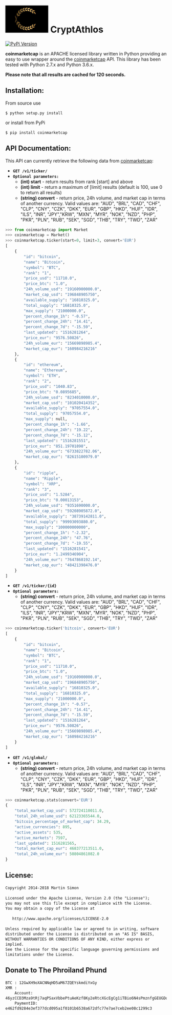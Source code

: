 <h1><img src="https://github.com/CryptAthlos/cryptathloscap/blob/master/images/cryptathlos.png" height=85 alt="cryptathlos" title="cryptathlos"> CryptAthlos </h1>

[![PyPi Version](http://img.shields.io/pypi/v/coinmarketcap.svg)](https://pypi.python.org/pypi/coinmarketcap/)

**coinmarketcap** is an APACHE licensed library written in Python providing an easy to use wrapper around the [coinmarketcap](http://coinmarketcap.com/) API.
This library has been tested with Python 2.7.x and Python 3.6.x.

**Please note that all results are cached for 120 seconds.**

## Installation:

From source use

    $ python setup.py install

or install from PyPi

    $ pip install coinmarketcap

## API Documentation:

This API can currently retrieve the following data from [coinmarketcap](http://coinmarketcap.com/):

- **`GET /v1/ticker/`**
- **`Optional parameters:`**
    - **(int) start** - return results from rank [start] and above
    - **(int) limit** - return a maximum of [limit] results (default is 100, use 0 to return all results)
    - **(string) convert** - return price, 24h volume, and market cap in terms of another currency. Valid values are:
"AUD", "BRL", "CAD", "CHF", "CLP", "CNY", "CZK", "DKK", "EUR", "GBP", "HKD", "HUF", "IDR", "ILS", "INR", "JPY","KRW", "MXN", "MYR", "NOK", "NZD", "PHP", "PKR", "PLN", "RUB", "SEK", "SGD", "THB", "TRY", "TWD", "ZAR"

```python
>>> from coinmarketcap import Market
>>> coinmarketcap = Market()
>>> coinmarketcap.ticker(start=0, limit=3, convert='EUR')
[
    {
        "id": "bitcoin",
        "name": "Bitcoin",
        "symbol": "BTC",
        "rank": "1",
        "price_usd": "11710.0",
        "price_btc": "1.0",
        "24h_volume_usd": "19160900000.0",
        "market_cap_usd": "196848905750",
        "available_supply": "16810325.0",
        "total_supply": "16810325.0",
        "max_supply": "21000000.0",
        "percent_change_1h": "-0.57",
        "percent_change_24h": "14.41",
        "percent_change_7d": "-15.59",
        "last_updated": "1516281264",
        "price_eur": "9576.50826",
        "24h_volume_eur": "15669898985.4",
        "market_cap_eur": "160984216216"
    },
    {
        "id": "ethereum",
        "name": "Ethereum",
        "symbol": "ETH",
        "rank": "2",
        "price_usd": "1040.83",
        "price_btc": "0.0895685",
        "24h_volume_usd": "8234010000.0",
        "market_cap_usd": "101020414352",
        "available_supply": "97057554.0",
        "total_supply": "97057554.0",
        "max_supply": null,
        "percent_change_1h": "-1.66",
        "percent_change_24h": "19.22",
        "percent_change_7d": "-15.12",
        "last_updated": "1516281551",
        "price_eur": "851.19701898",
        "24h_volume_eur": "6733822782.06",
        "market_cap_eur": "82615100979.0"
    },
    {
        "id": "ripple",
        "name": "Ripple",
        "symbol": "XRP",
        "rank": "3",
        "price_usd": "1.5284",
        "price_btc": "0.00013153",
        "24h_volume_usd": "9351690000.0",
        "market_cap_usd": "59208905872.0",
        "available_supply": "38739142811.0",
        "total_supply": "99993093880.0",
        "max_supply": "100000000000",
        "percent_change_1h": "-2.32",
        "percent_change_24h": "47.76",
        "percent_change_7d": "-19.55",
        "last_updated": "1516281541",
        "price_eur": "1.2499346904",
        "24h_volume_eur": "7647868192.14",
        "market_cap_eur": "48421398476.0"
    }
]
```

- **`GET /v1/ticker/{id}`**
- **`Optional parameters:`**
    - **(string) convert** - return price, 24h volume, and market cap in terms of another currency. Valid values are:
"AUD", "BRL", "CAD", "CHF", "CLP", "CNY", "CZK", "DKK", "EUR", "GBP", "HKD", "HUF", "IDR", "ILS", "INR", "JPY","KRW", "MXN", "MYR", "NOK", "NZD", "PHP", "PKR", "PLN", "RUB", "SEK", "SGD", "THB", "TRY", "TWD", "ZAR"

```python
>>> coinmarketcap.ticker('bitcoin', convert='EUR')
[
    {
        "id": "bitcoin",
        "name": "Bitcoin",
        "symbol": "BTC",
        "rank": "1",
        "price_usd": "11710.0",
        "price_btc": "1.0",
        "24h_volume_usd": "19160900000.0",
        "market_cap_usd": "196848905750",
        "available_supply": "16810325.0",
        "total_supply": "16810325.0",
        "max_supply": "21000000.0",
        "percent_change_1h": "-0.57",
        "percent_change_24h": "14.41",
        "percent_change_7d": "-15.59",
        "last_updated": "1516281264",
        "price_eur": "9576.50826",
        "24h_volume_eur": "15669898985.4",
        "market_cap_eur": "160984216216"
    }
]
```

- **`GET /v1/global/`**
- **`Optional parameters:`**
    - **(string) convert** - return price, 24h volume, and market cap in terms of another currency. Valid values are:
"AUD", "BRL", "CAD", "CHF", "CLP", "CNY", "CZK", "DKK", "EUR", "GBP", "HKD", "HUF", "IDR", "ILS", "INR", "JPY","KRW", "MXN", "MYR", "NOK", "NZD", "PHP", "PKR", "PLN", "RUB", "SEK", "SGD", "THB", "TRY", "TWD", "ZAR"


```python
>>> coinmarketcap.stats(convert='EUR')
{
    "total_market_cap_usd": 572724110011.0,
    "total_24h_volume_usd": 62123365544.0,
    "bitcoin_percentage_of_market_cap": 34.29,
    "active_currencies": 895,
    "active_assets": 535,
    "active_markets": 7597,
    "last_updated": 1516281565,
    "total_market_cap_eur": 468377213511.0,
    "total_24h_volume_eur": 50804861082.0
}
```

## License:

```
Copyright 2014-2018 Martin Simon

Licensed under the Apache License, Version 2.0 (the "License");
you may not use this file except in compliance with the License.
You may obtain a copy of the License at

   http://www.apache.org/licenses/LICENSE-2.0

Unless required by applicable law or agreed to in writing, software
distributed under the License is distributed on an "AS IS" BASIS,
WITHOUT WARRANTIES OR CONDITIONS OF ANY KIND, either express or implied.
See the License for the specific language governing permissions and
limitations under the License.

```

## Donate to The Phroiland Phund


```
BTC : 12GwXH9oXACNNqHD5aM67ZQEYskmdiYxGy
XMR : 
    Account: 46yzCCD3Mza9tRj7aqPSaxVbbePtuAeKzf8Ky2eRtcXGcEgCg1iTBio6N4sPmznfgGEUGDoBz5CLxZ2XPTyZu1yoCAG7zt6
    PaymentID: e462fd9284e3ef377dcd095a1f0101b6538a672dfc77e7ae7ceb2ee08c1299c3
```
